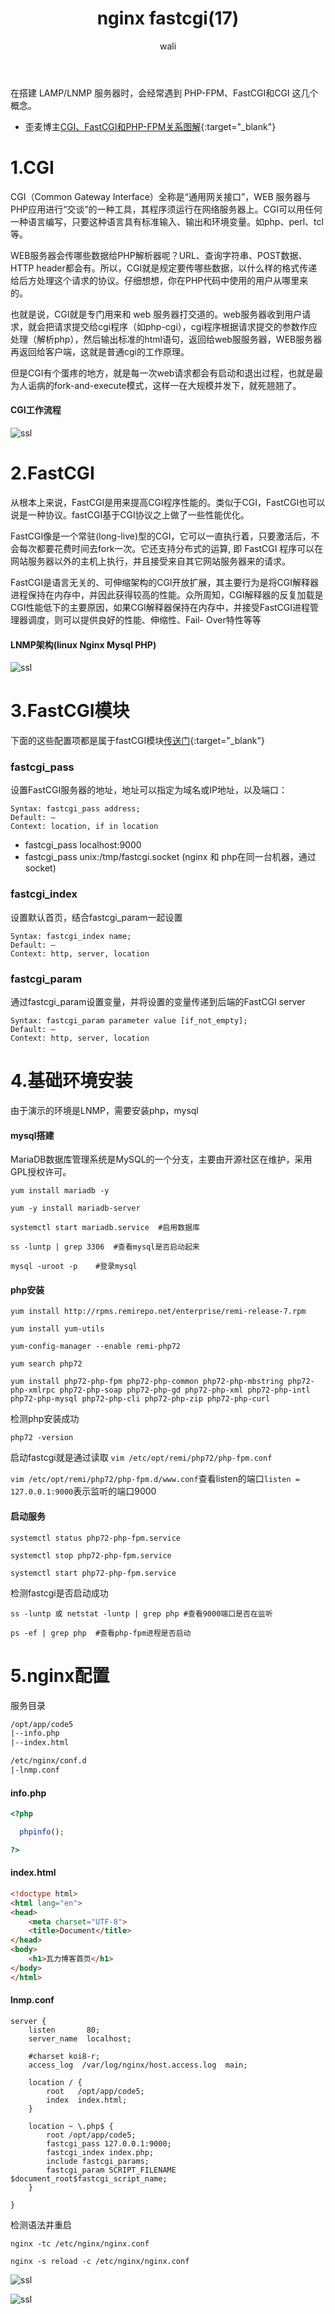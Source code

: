 ﻿---
layout: post
title: nginx fastcgi(17)  #标题
tagline: 
category: nginx      #分类
author: wali    #作者
tag: nginx     #标签
ghurl:        #github url
ghurl_zip:    #github zip下载
comments: true

post_nav: ["1.CGI","2.FastCGI","3.FastCGI模块","4.基础环境安装","5.nginx配置"]
---

在搭建 LAMP/LNMP 服务器时，会经常遇到 PHP-FPM、FastCGI和CGI 这几个概念。

- 歪麦博主[CGI、FastCGI和PHP-FPM关系图解](https://www.awaimai.com/371.html#FastCGI "https://www.awaimai.com/371.html#FastCGI"){:target="_blank"}

# 1.CGI

CGI（Common Gateway Interface）全称是“通用网关接口”，WEB 服务器与PHP应用进行“交谈”的一种工具，其程序须运行在网络服务器上。CGI可以用任何一种语言编写，只要这种语言具有标准输入、输出和环境变量。如php、perl、tcl等。

WEB服务器会传哪些数据给PHP解析器呢？URL、查询字符串、POST数据、HTTP header都会有。所以，CGI就是规定要传哪些数据，以什么样的格式传递给后方处理这个请求的协议。仔细想想，你在PHP代码中使用的用户从哪里来的。

也就是说，CGI就是专门用来和 web 服务器打交道的。web服务器收到用户请求，就会把请求提交给cgi程序（如php-cgi），cgi程序根据请求提交的参数作应处理（解析php），然后输出标准的html语句，返回给web服服务器，WEB服务器再返回给客户端，这就是普通cgi的工作原理。

但是CGI有个蛋疼的地方，就是每一次web请求都会有启动和退出过程，也就是最为人诟病的fork-and-execute模式，这样一在大规模并发下，就死翘翘了。

#### CGI工作流程

![ssl](http://walidream.com:9999/blogImage/nginx/nginx_31.jpg)


# 2.FastCGI

从根本上来说，FastCGI是用来提高CGI程序性能的。类似于CGI，FastCGI也可以说是一种协议。fastCGI基于CGI协议之上做了一些性能优化。

FastCGI像是一个常驻(long-live)型的CGI，它可以一直执行着，只要激活后，不会每次都要花费时间去fork一次。它还支持分布式的运算, 即 FastCGI 程序可以在网站服务器以外的主机上执行，并且接受来自其它网站服务器来的请求。

FastCGI是语言无关的、可伸缩架构的CGI开放扩展，其主要行为是将CGI解释器进程保持在内存中，并因此获得较高的性能。众所周知，CGI解释器的反复加载是CGI性能低下的主要原因，如果CGI解释器保持在内存中，并接受FastCGI进程管理器调度，则可以提供良好的性能、伸缩性、Fail- Over特性等等

#### LNMP架构(linux Nginx Mysql PHP)

![ssl](http://walidream.com:9999/blogImage/nginx/nginx_32.jpg)

# 3.FastCGI模块

下面的这些配置项都是属于fastCGI模块[传送门](http://nginx.org/en/docs/http/ngx_http_fastcgi_module.html "http://nginx.org/en/docs/http/ngx_http_fastcgi_module.html"){:target="_blank"}

### fastcgi_pass

设置FastCGI服务器的地址，地址可以指定为域名或IP地址，以及端口：

```nginx
Syntax:	fastcgi_pass address;
Default: —
Context: location, if in location
```

- fastcgi_pass localhost:9000
- fastcgi_pass unix:/tmp/fastcgi.socket (nginx 和 php在同一台机器，通过socket)

### fastcgi_index

设置默认首页，结合fastcgi_param一起设置

```nginx
Syntax:	fastcgi_index name;
Default: —
Context: http, server, location
```

### fastcgi_param

通过fastcgi_param设置变量，并将设置的变量传递到后端的FastCGI server

```nginx
Syntax:	fastcgi_param parameter value [if_not_empty];
Default: —
Context: http, server, location
```

# 4.基础环境安装

由于演示的环境是LNMP，需要安装php，mysql

#### mysql搭建

MariaDB数据库管理系统是MySQL的一个分支，主要由开源社区在维护，采用GPL授权许可。

	yum install mariadb -y
	
	yum -y install mariadb-server

	systemctl start mariadb.service  #启用数据库
	
	ss -luntp | grep 3306  #查看mysql是否启动起来
	
	mysql -uroot -p    #登录mysql
	
#### php安装

	yum install http://rpms.remirepo.net/enterprise/remi-release-7.rpm

	yum install yum-utils
	
	yum-config-manager --enable remi-php72
	
	yum search php72
	
	yum install php72-php-fpm php72-php-common php72-php-mbstring php72-php-xmlrpc php72-php-soap php72-php-gd php72-php-xml php72-php-intl php72-php-mysql php72-php-cli php72-php-zip php72-php-curl

检测php安装成功

	php72 -version

启动fastcgi就是通过读取 `vim /etc/opt/remi/php72/php-fpm.conf`

`vim /etc/opt/remi/php72/php-fpm.d/www.conf`查看listen的端口`listen = 127.0.0.1:9000`表示监听的端口9000

#### 启动服务

	systemctl status php72-php-fpm.service
	
	systemctl stop php72-php-fpm.service
	
	systemctl start php72-php-fpm.service

检测fastcgi是否启动成功

	ss -luntp 或 netstat -luntp | grep php #查看9000端口是否在监听
	
	ps -ef | grep php  #查看php-fpm进程是否启动

# 5.nginx配置

服务目录

```txt
/opt/app/code5
|--info.php
|--index.html

/etc/nginx/conf.d
|-lnmp.conf
```

#### info.php

```php
<?php

  phpinfo();

?>
```

#### index.html

```html
<!doctype html>
<html lang="en">
<head>
	<meta charset="UTF-8">
	<title>Document</title>
</head>
<body>
	<h1>瓦力博客首页</h1>
</body>
</html>
```

#### lnmp.conf

```nginx
server {
    listen       80; 
    server_name  localhost;

    #charset koi8-r;
    access_log  /var/log/nginx/host.access.log  main;

    location / { 
        root   /opt/app/code5;
        index  index.html;
    }   

    location ~ \.php$ {
        root /opt/app/code5;
        fastcgi_pass 127.0.0.1:9000;
        fastcgi_index index.php;
        include fastcgi_params;
        fastcgi_param SCRIPT_FILENAME $document_root$fastcgi_script_name;
    }   
	
}
```

检测语法并重启

	nginx -tc /etc/nginx/nginx.conf
	
	nginx -s reload -c /etc/nginx/nginx.conf



![ssl](http://walidream.com:9999/blogImage/nginx/nginx_33.jpg)

![ssl](http://walidream.com:9999/blogImage/nginx/nginx_34.jpg)



